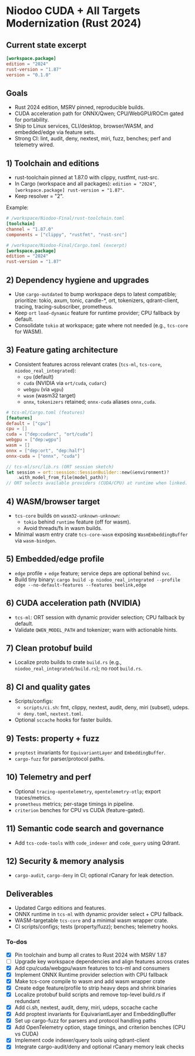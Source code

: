 # Niodoo CUDA + All Targets Modernization (Rust 2024)

## Current state excerpt

```48:56:/workspace/Niodoo-Final/Cargo.toml
[workspace.package]
edition = "2024"
rust-version = "1.87"
version = "0.1.0"
```

## Goals

- Rust 2024 edition, MSRV pinned, reproducible builds.
- CUDA acceleration path for ONNX/Qwen; CPU/WebGPU/ROCm gated for portability.
- Ship to Linux services, CLI/desktop, browser/WASM, and embedded/edge via feature sets.
- Strong CI: lint, audit, deny, nextest, miri, fuzz, benches; perf and telemetry wired.

## 1) Toolchain and editions

- rust-toolchain pinned at 1.87.0 with clippy, rustfmt, rust-src.
- In Cargo (workspace and all packages): `edition = "2024"`, `[workspace.package] rust-version = "1.87"`.
- Keep resolver = "2".

Example:

```toml
# /workspace/Niodoo-Final/rust-toolchain.toml
[toolchain]
channel = "1.87.0"
components = ["clippy", "rustfmt", "rust-src"]
```

```toml
# /workspace/Niodoo-Final/Cargo.toml (excerpt)
[workspace.package]
edition = "2024"
rust-version = "1.87"
```

## 2) Dependency hygiene and upgrades

- Use `cargo-outdated` to bump workspace deps to latest compatible; prioritize: tokio, axum, tonic, candle-*, ort, tokenizers, qdrant-client, tracing, tracing-subscriber, prometheus.
- Keep `ort` `load-dynamic` feature for runtime provider; CPU fallback by default.
- Consolidate `tokio` at workspace; gate where not needed (e.g., `tcs-core` for WASM).

## 3) Feature gating architecture

- Consistent features across relevant crates (`tcs-ml`, `tcs-core`, `niodoo_real_integrated`):
  - `cpu` (default)
  - `cuda` (NVIDIA via `ort/cuda`, `cudarc`)
  - `webgpu` (via `wgpu`)
  - `wasm` (wasm32 target)
  - `onnx`, `tokenizers` retained; `onnx-cuda` aliases `onnx,cuda`.

```toml
# tcs-ml/Cargo.toml (features)
[features]
default = ["cpu"]
cpu = []
cuda = ["dep:cudarc", "ort/cuda"]
webgpu = ["dep:wgpu"]
wasm = []
onnx = ["dep:ort", "dep:half"]
onnx-cuda = ["onnx", "cuda"]
```

```rust
// tcs-ml/src/lib.rs (ORT session sketch)
let session = ort::session::SessionBuilder::new(&environment)?
    .with_model_from_file(model_path)?;
// ORT selects available providers (CUDA/CPU) at runtime when linked.
```

## 4) WASM/browser target

- `tcs-core` builds on `wasm32-unknown-unknown`:
  - `tokio` behind `runtime` feature (off for wasm).
  - Avoid threads/fs in wasm builds.
- Minimal wasm entry crate `tcs-core-wasm` exposing `WasmEmbeddingBuffer` via `wasm-bindgen`.

## 5) Embedded/edge profile

- `edge` profile + `edge` feature; service deps are optional behind `svc`.
- Build tiny binary:
  `cargo build -p niodoo_real_integrated --profile edge --no-default-features --features beelink,edge`

## 6) CUDA acceleration path (NVIDIA)

- `tcs-ml`: ORT session with dynamic provider selection; CPU fallback by default.
- Validate `QWEN_MODEL_PATH` and tokenizer; warn with actionable hints.

## 7) Clean protobuf build

- Localize proto builds to crate `build.rs` (e.g., `niodoo_real_integrated/build.rs`); no root `build.rs`.

## 8) CI and quality gates

- Scripts/configs:
  - `scripts/ci.sh`: fmt, clippy, nextest, audit, deny, miri (subset), udeps.
  - `deny.toml`, `nextest.toml`.
- Optional `sccache` hooks for faster builds.

## 9) Tests: property + fuzz

- `proptest` invariants for `EquivariantLayer` and `EmbeddingBuffer`.
- `cargo-fuzz` for parser/protocol paths.

## 10) Telemetry and perf

- Optional `tracing-opentelemetry`, `opentelemetry-otlp`; export traces/metrics.
- `prometheus` metrics; per-stage timings in pipeline.
- `criterion` benches for CPU vs CUDA (feature-gated).

## 11) Semantic code search and governance

- Add `tcs-code-tools` with `code_indexer` and `code_query` using Qdrant.

## 12) Security & memory analysis

- `cargo-audit`, `cargo-deny` in CI; optional rCanary for leak detection.

## Deliverables

- Updated Cargo editions and features.
- ONNX runtime in `tcs-ml` with dynamic provider select + CPU fallback.
- WASM-targetable `tcs-core` and a minimal wasm wrapper crate.
- CI scripts/configs; tests (property/fuzz); benches; telemetry hooks.

### To-dos

- [x] Pin toolchain and bump all crates to Rust 2024 with MSRV 1.87
- [ ] Upgrade key workspace dependencies and align features across crates
- [x] Add cpu/cuda/webgpu/wasm features to tcs-ml and consumers
- [x] Implement ONNX Runtime provider selection with CPU fallback
- [x] Make tcs-core compile to wasm and add wasm wrapper crate
- [x] Create edge feature/profile to strip heavy deps and shrink binaries
- [x] Localize protobuf build scripts and remove top-level build.rs if redundant
- [x] Add ci.sh, nextest, audit, deny, miri, udeps, sccache cache
- [x] Add proptest invariants for EquivariantLayer and EmbeddingBuffer
- [x] Set up cargo-fuzz for parsers and protocol handling paths
- [x] Add OpenTelemetry option, stage timings, and criterion benches (CPU vs CUDA)
- [x] Implement code indexer/query tools using qdrant-client
- [x] Integrate cargo-audit/deny and optional rCanary memory leak checks
